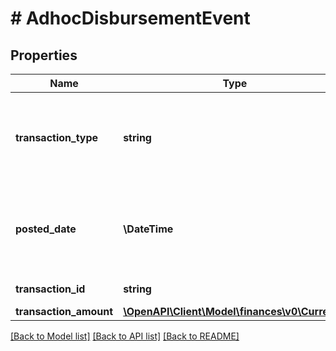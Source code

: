 # # AdhocDisbursementEvent

## Properties

Name | Type | Description | Notes
------------ | ------------- | ------------- | -------------
**transaction_type** | **string** | Indicates the type of transaction.  Example: \&quot;Disbursed to Amazon Gift Card balance\&quot; | [optional]
**posted_date** | **\DateTime** | Fields with a schema type of date are in ISO 8601 date time format (for example GroupBeginDate). | [optional]
**transaction_id** | **string** | The identifier for the transaction. | [optional]
**transaction_amount** | [**\OpenAPI\Client\Model\finances\v0\Currency**](Currency.md) |  | [optional]

[[Back to Model list]](../../README.md#models) [[Back to API list]](../../README.md#endpoints) [[Back to README]](../../README.md)
